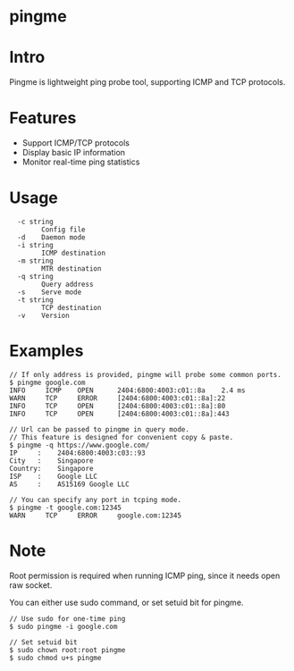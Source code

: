 # pingme

# Intro

Pingme is lightweight ping probe tool, supporting ICMP and TCP protocols.

# Features

- Support ICMP/TCP protocols
- Display basic IP information
- Monitor real-time ping statistics

# Usage

```
  -c string
        Config file
  -d    Daemon mode
  -i string
        ICMP destination
  -m string
        MTR destination
  -q string
        Query address
  -s    Serve mode
  -t string
        TCP destination
  -v    Version
```

# Examples

```
// If only address is provided, pingme will probe some common ports.
$ pingme google.com
INFO     ICMP    OPEN      2404:6800:4003:c01::8a    2.4 ms
WARN     TCP     ERROR     [2404:6800:4003:c01::8a]:22
INFO     TCP     OPEN      [2404:6800:4003:c01::8a]:80
INFO     TCP     OPEN      [2404:6800:4003:c01::8a]:443

// Url can be passed to pingme in query mode.
// This feature is designed for convenient copy & paste.
$ pingme -q https://www.google.com/
IP     :    2404:6800:4003:c03::93
City   :    Singapore
Country:    Singapore
ISP    :    Google LLC
AS     :    AS15169 Google LLC

// You can specify any port in tcping mode.
$ pingme -t google.com:12345
WARN     TCP     ERROR     google.com:12345

```

# Note

Root permission is required when running ICMP ping, since it needs open raw socket.

You can either use sudo command, or set setuid bit for pingme.

```
// Use sudo for one-time ping
$ sudo pingme -i google.com

// Set setuid bit
$ sudo chown root:root pingme
$ sudo chmod u+s pingme

```

